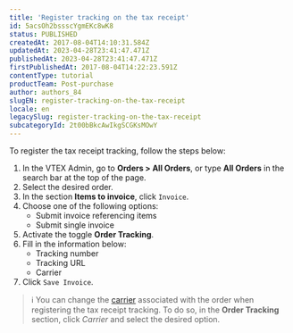 ```yaml
---
title: 'Register tracking on the tax receipt'
id: 5acsOh2bssscYgmEKc8wK8
status: PUBLISHED
createdAt: 2017-08-04T14:10:31.584Z
updatedAt: 2023-04-28T23:41:47.471Z
publishedAt: 2023-04-28T23:41:47.471Z
firstPublishedAt: 2017-08-04T14:22:23.591Z
contentType: tutorial
productTeam: Post-purchase
author: authors_84
slugEN: register-tracking-on-the-tax-receipt
locale: en
legacySlug: register-tracking-on-the-tax-receipt
subcategoryId: 2t00bBkcAwIkgSCGKsMOwY
---
```


To register the tax receipt tracking, follow the steps below:

1. In the VTEX Admin, go to **Orders > All Orders**, or type **All Orders** in the search bar at the top of the page.
2. Select the desired order.
3. In the section **Items to invoice**, click `Invoice`.
4. Choose one of the following options:
    - Submit invoice referencing items
    - Submit single invoice
5. Activate the toggle <i class="fas fa-toggle-on"></i> **Order Tracking**.
6. Fill in the information below:
    - Tracking number
    - Tracking URL
    - Carrier
7. Click `Save Invoice`.

>ℹ️ You can change the [carrier](https://help.vtex.com/en/tutorial/transportadoras-na-vtex--7u9duMD5UQa2QQwukAWMcE) associated with the order when registering the tax receipt tracking. To do so, in the **Order Tracking** section, click <i>Carrier</i> and select the desired option.
